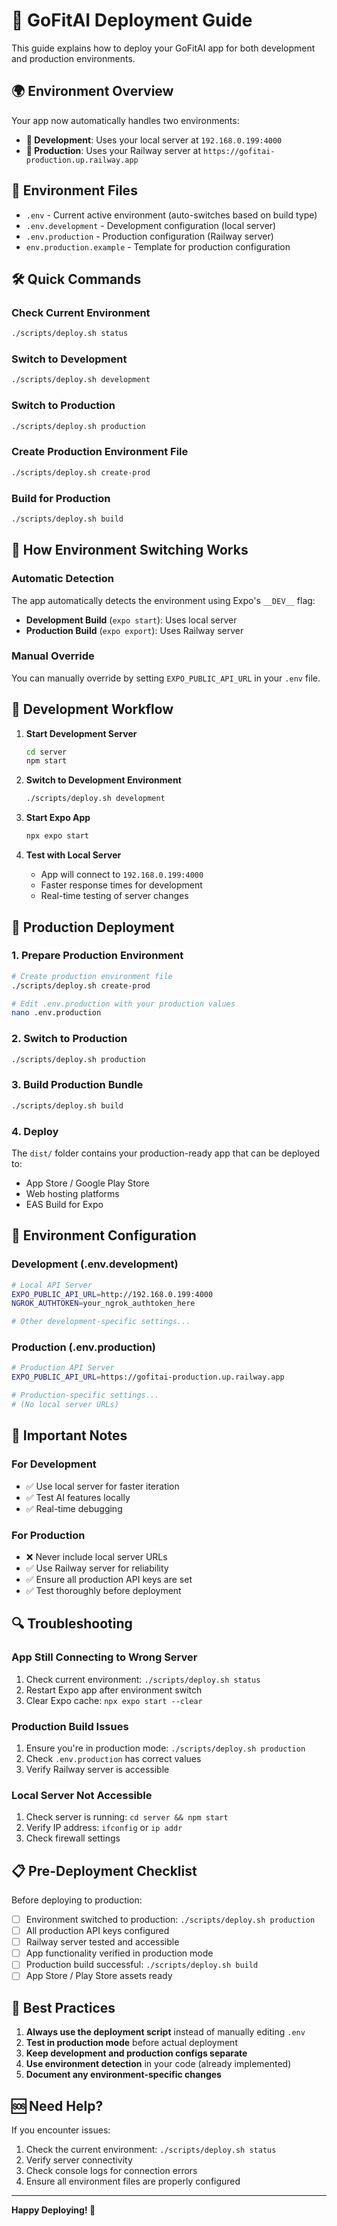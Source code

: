 # 🚀 GoFitAI Deployment Guide

This guide explains how to deploy your GoFitAI app for both development and production environments.

## 🌍 Environment Overview

Your app now automatically handles two environments:

- **🔧 Development**: Uses your local server at `192.168.0.199:4000`
- **🚀 Production**: Uses your Railway server at `https://gofitai-production.up.railway.app`

## 📁 Environment Files

- `.env` - Current active environment (auto-switches based on build type)
- `.env.development` - Development configuration (local server)
- `.env.production` - Production configuration (Railway server)
- `env.production.example` - Template for production configuration

## 🛠️ Quick Commands

### Check Current Environment
```bash
./scripts/deploy.sh status
```

### Switch to Development
```bash
./scripts/deploy.sh development
```

### Switch to Production
```bash
./scripts/deploy.sh production
```

### Create Production Environment File
```bash
./scripts/deploy.sh create-prod
```

### Build for Production
```bash
./scripts/deploy.sh build
```

## 🔄 How Environment Switching Works

### Automatic Detection
The app automatically detects the environment using Expo's `__DEV__` flag:

- **Development Build** (`expo start`): Uses local server
- **Production Build** (`expo export`): Uses Railway server

### Manual Override
You can manually override by setting `EXPO_PUBLIC_API_URL` in your `.env` file.

## 📱 Development Workflow

1. **Start Development Server**
   ```bash
   cd server
   npm start
   ```

2. **Switch to Development Environment**
   ```bash
   ./scripts/deploy.sh development
   ```

3. **Start Expo App**
   ```bash
   npx expo start
   ```

4. **Test with Local Server**
   - App will connect to `192.168.0.199:4000`
   - Faster response times for development
   - Real-time testing of server changes

## 🚀 Production Deployment

### 1. Prepare Production Environment
```bash
# Create production environment file
./scripts/deploy.sh create-prod

# Edit .env.production with your production values
nano .env.production
```

### 2. Switch to Production
```bash
./scripts/deploy.sh production
```

### 3. Build Production Bundle
```bash
./scripts/deploy.sh build
```

### 4. Deploy
The `dist/` folder contains your production-ready app that can be deployed to:
- App Store / Google Play Store
- Web hosting platforms
- EAS Build for Expo

## 🔧 Environment Configuration

### Development (.env.development)
```bash
# Local API Server
EXPO_PUBLIC_API_URL=http://192.168.0.199:4000
NGROK_AUTHTOKEN=your_ngrok_authtoken_here

# Other development-specific settings...
```

### Production (.env.production)
```bash
# Production API Server
EXPO_PUBLIC_API_URL=https://gofitai-production.up.railway.app

# Production-specific settings...
# (No local server URLs)
```

## 🚨 Important Notes

### For Development
- ✅ Use local server for faster iteration
- ✅ Test AI features locally
- ✅ Real-time debugging

### For Production
- ❌ Never include local server URLs
- ✅ Use Railway server for reliability
- ✅ Ensure all production API keys are set
- ✅ Test thoroughly before deployment

## 🔍 Troubleshooting

### App Still Connecting to Wrong Server
1. Check current environment: `./scripts/deploy.sh status`
2. Restart Expo app after environment switch
3. Clear Expo cache: `npx expo start --clear`

### Production Build Issues
1. Ensure you're in production mode: `./scripts/deploy.sh production`
2. Check `.env.production` has correct values
3. Verify Railway server is accessible

### Local Server Not Accessible
1. Check server is running: `cd server && npm start`
2. Verify IP address: `ifconfig` or `ip addr`
3. Check firewall settings

## 📋 Pre-Deployment Checklist

Before deploying to production:

- [ ] Environment switched to production: `./scripts/deploy.sh production`
- [ ] All production API keys configured
- [ ] Railway server tested and accessible
- [ ] App functionality verified in production mode
- [ ] Production build successful: `./scripts/deploy.sh build`
- [ ] App Store / Play Store assets ready

## 🎯 Best Practices

1. **Always use the deployment script** instead of manually editing `.env`
2. **Test in production mode** before actual deployment
3. **Keep development and production configs separate**
4. **Use environment detection** in your code (already implemented)
5. **Document any environment-specific changes**

## 🆘 Need Help?

If you encounter issues:

1. Check the current environment: `./scripts/deploy.sh status`
2. Verify server connectivity
3. Check console logs for connection errors
4. Ensure all environment files are properly configured

---

**Happy Deploying! 🚀**


